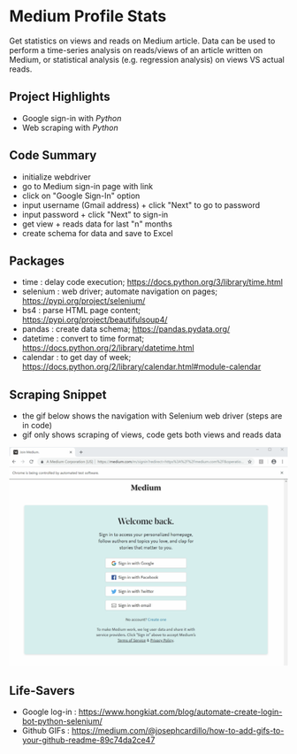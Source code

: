 # Medium Profile Stats
Get statistics on views and reads on Medium article. Data can be used to perform a time-series analysis on reads/views of an article written on Medium, or statistical analysis (e.g. regression analysis) on views VS actual reads. 

## Project Highlights
- Google sign-in with *Python*
- Web scraping with *Python*

## Code Summary
- initialize webdriver
- go to Medium sign-in page with link
- click on "Google Sign-In" option
- input username (Gmail address) + click "Next" to go to password
- input password + click "Next" to sign-in
- get view + reads data for last "n" months
- create schema for data and save to Excel

## Packages
- time : delay code execution; https://docs.python.org/3/library/time.html
- selenium : web driver; automate navigation on pages; https://pypi.org/project/selenium/
- bs4 : parse HTML page content; https://pypi.org/project/beautifulsoup4/
- pandas : create data schema; https://pandas.pydata.org/
- datetime : convert to time format; https://docs.python.org/2/library/datetime.html
- calendar : to get day of week; https://docs.python.org/2/library/calendar.html#module-calendar

## Scraping Snippet
- the gif below shows the navigation with Selenium web driver (steps are in code)
- gif only shows scraping of views, code gets both views and reads data

![](mediumscraping.gif)

## Life-Savers
- Google log-in : https://www.hongkiat.com/blog/automate-create-login-bot-python-selenium/
- Github GIFs : https://medium.com/@josephcardillo/how-to-add-gifs-to-your-github-readme-89c74da2ce47

